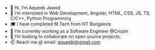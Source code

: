 - 👋 Hi, I’m Aqueeb Jawed
- 👀 I’m interested in Web Development, Angular, HTML, CSS, JS, TS, C/C++, Python Programming
- 🎓 I have completed M.Tech from IIIT Bangalore
- 🌱 I’m currently working as a Software Engineer @CropIn
- 💞️ I’m looking to collaborate on open source projects.
- 📫 Reach me @ email: aqueebj@gmail.com

<!---
aqueebj/aqueebj is a ✨ special ✨ repository because its `README.md` (this file) appears on your GitHub profile.
You can click the Preview link to take a look at your changes.
--->
